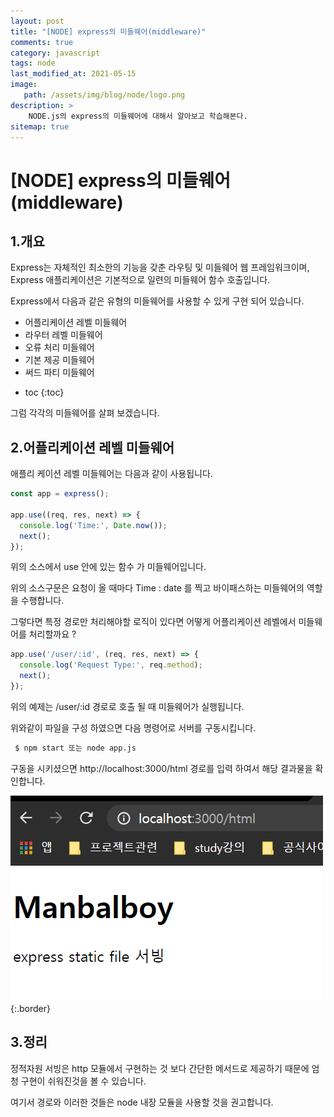 ```yaml
---
layout: post
title: "[NODE] express의 미들웨어(middleware)"
comments: true
category: javascript
tags: node
last_modified_at: 2021-05-15
image: 
   path: /assets/img/blog/node/logo.png 
description: >
    NODE.js의 express의 미들웨어에 대해서 알아보고 학습해본다.
sitemap: true
---
```

# [NODE] express의 미들웨어(middleware)


## 1.개요
Express는 자체적인 최소한의 기능을 갖춘 라우팅 및 미들웨어 웹 프레임워크이며, Express 애플리케이션은 기본적으로 일련의 미들웨어 함수 호출입니다.

Express에서 다음과 같은 유형의 미들웨어를 사용할 수 있게 구현 되어 있습니다. 

- 어플리케이션 레벨 미들웨어
- 라우터 레벨 미들웨어
- 오류 처리 미들웨어
- 기본 제공 미들웨어
- 써드 파티 미들웨어
<!--more-->

* toc
{:toc}

그럼 각각의 미들웨어를 살펴 보겠습니다.

## 2.어플리케이션 레벨 미들웨어
애플리 케이션 레벨 미들웨어는 다음과 같이 사용됩니다.

```js
const app = express();

app.use((req, res, next) => {
  console.log('Time:', Date.now());
  next();
});
```

위의 소스에서 use 안에 있는 함수 가 미들웨어입니다. 

위의 소스구문은 요청이 올 때마다 Time : date 를 찍고 바이패스하는 미들웨어의 역할을 수행합니다. 

그렇다면 특정 경로만 처리해야할 로직이 있다면 어떻게 어플리케이션 레벨에서 미들웨어를 처리할까요 ?


```js
app.use('/user/:id', (req, res, next) => {
  console.log('Request Type:', req.method);
  next();
});
```

위의 예제는 /user/:id 경로로 호출 될 때 미들웨어가 실행됩니다. 



위와같이 파일을 구성 하였으면 다음 명령어로 서버를 구동시킵니다. 

```bash
 $ npm start 또는 node app.js
```
구동을 시키셨으면 http://localhost:3000/html 경로를 입력 하여서 해당 결과물을 확인합니다. 

![express](/assets/img/post/node/2021/05/98.PNG  "express"){:.border}


## 3.정리
정적자원 서빙은 http 모듈에서 구현하는 것 보다 간단한 메서드로 제공하기 때문에 엄청 구현이 쉬워진것을 볼 수 있습니다. 

여기서 경로와 이러한 것들은 node 내장 모듈을 사용할 것을 권고합니다.
